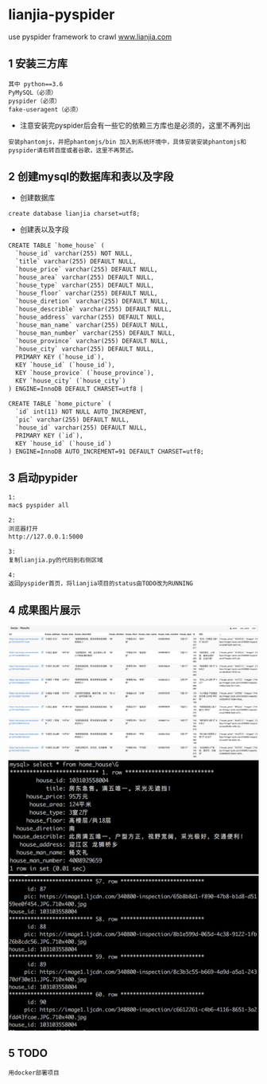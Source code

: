 # lianjia-pyspider
use pyspider framework to crawl www.lianjia.com


## 1 安装三方库
```
其中 python==3.6
PyMySQL（必须）
pyspider（必须）
fake-useragent（必须）
```
- 注意安装完pyspider后会有一些它的依赖三方库也是必须的，这里不再列出
```
安装phantomjs，并把phantomjs/bin 加入到系统环境中，具体安装安装phantomjs和pyspider请右转百度或者谷歌，这里不再赘述。
```

## 2 创建mysql的数据库和表以及字段
- 创建数据库
```
create database lianjia charset=utf8;
```

- 创建表以及字段
```
CREATE TABLE `home_house` (
  `house_id` varchar(255) NOT NULL,
  `title` varchar(255) DEFAULT NULL,
  `house_price` varchar(255) DEFAULT NULL,
  `house_area` varchar(255) DEFAULT NULL,
  `house_type` varchar(255) DEFAULT NULL,
  `house_floor` varchar(255) DEFAULT NULL,
  `house_diretion` varchar(255) DEFAULT NULL,
  `house_describle` varchar(255) DEFAULT NULL,
  `house_address` varchar(255) DEFAULT NULL,
  `house_man_name` varchar(255) DEFAULT NULL,
  `house_man_number` varchar(255) DEFAULT NULL,
  `house_province` varchar(255) DEFAULT NULL,
  `house_city` varchar(255) DEFAULT NULL,
  PRIMARY KEY (`house_id`),
  KEY `house_id` (`house_id`),
  KEY `house_provice` (`house_province`),
  KEY `house_city` (`house_city`)
) ENGINE=InnoDB DEFAULT CHARSET=utf8 |

```
```
CREATE TABLE `home_picture` (
  `id` int(11) NOT NULL AUTO_INCREMENT,
  `pic` varchar(255) DEFAULT NULL,
  `house_id` varchar(255) DEFAULT NULL,
  PRIMARY KEY (`id`),
  KEY `house_id` (`house_id`)
) ENGINE=InnoDB AUTO_INCREMENT=91 DEFAULT CHARSET=utf8;
```

## 3 启动pypider
```
1:
mac$ pyspider all
```
```
2:
浏览器打开
http://127.0.0.1:5000
```
```
3:
复制lianjia.py的代码到右侧区域
```
```
4:
返回pyspider首页，将lianjia项目的status由TODO改为RUNNING
```

## 4 成果图片展示
![爬取结果部分展示](https://github.com/xjblszyy/lianjia-pyspider/blob/master/result_images/01.png)
![数据库数据展示](https://github.com/xjblszyy/lianjia-pyspider/blob/master/result_images/02.png)
![数据库数据展示](https://github.com/xjblszyy/lianjia-pyspider/blob/master/result_images/03.png)

## 5 TODO
```
用docker部署项目
```
